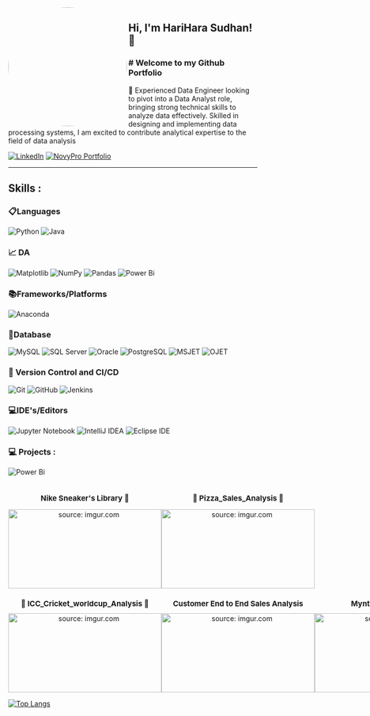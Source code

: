 <img align='left' src="https://avatars.githubusercontent.com/u/56423111?v=4" width="240" style="border-radius: 50%;">


<h2> Hi, I'm HariHara Sudhan!👋 </h2>

<h3># Welcome to my Github Portfolio</h3>

🔭 Experienced Data Engineer looking to pivot into a Data Analyst role, bringing strong technical skills to analyze data effectively. Skilled in designing and implementing data processing systems, I am excited to contribute analytical expertise to the field of data analysis

[![LinkedIn](https://img.shields.io/badge/LinkedIn-View%20Profile-blue?style=flat&logo=linkedin)](https://www.linkedin.com/in/hari-hara-sudhan-s-097a43161)
[![NovyPro Portfolio](https://img.shields.io/badge/NovyPro%20Portfolio-View%20Profile-Green?style=flat&logo=NovyPro%20Portfolio)](https://www.novypro.com/profile_projects/shari-hari-sudhan)

---

## **Skills :**

### 📋Languages
![Python](https://img.shields.io/badge/python-3670A0?style=for-the-badge&logo=python&logoColor=ffdd54)
![Java](https://img.shields.io/badge/java-%2300599C.svg?style=for-the-badge&logo=java&logoColor=white)

### 📈 DA 
![Matplotlib](https://img.shields.io/badge/Matplotlib-%23ffffff.svg?style=for-the-badge&logo=Matplotlib&logoColor=black)
![NumPy](https://img.shields.io/badge/numpy-%23013243.svg?style=for-the-badge&logo=numpy&logoColor=white)
![Pandas](https://img.shields.io/badge/pandas-%23150458.svg?style=for-the-badge&logo=pandas&logoColor=white)
![Power Bi](https://img.shields.io/badge/power_bi-F2C811?style=for-the-badge&logo=powerbi&logoColor=black)


### 📚Frameworks/Platforms
![Anaconda](https://img.shields.io/badge/Anaconda-%2344A833.svg?style=for-the-badge&logo=anaconda&logoColor=white)


### 💾Database
![MySQL](https://img.shields.io/badge/MySQL-4479A1?style=for-the-badge&logo=mysql&logoColor=white)
![SQL Server](https://img.shields.io/badge/SQL_Server-FFA500?style=for-the-badge&logo=microsoftsqlserver&logoColor=white)
![Oracle](https://img.shields.io/badge/Oracle-F80000?style=for-the-badge&logo=oracle&logoColor=white)
![PostgreSQL](https://img.shields.io/badge/PostgreSQL-336791?style=for-the-badge&logo=postgresql&logoColor=white)
![MSJET](https://img.shields.io/badge/MSJET-004880?style=for-the-badge&logo=microsoft&logoColor=white)
![OJET](https://img.shields.io/badge/OJET-F80000?style=for-the-badge&logo=oracle&logoColor=white)



### 🔬 Version Control and CI/CD
![Git](https://img.shields.io/badge/git-%23F05033.svg?style=for-the-badge&logo=git&logoColor=white)
![GitHub](https://img.shields.io/badge/github-%23121011.svg?style=for-the-badge&logo=github&logoColor=white)
![Jenkins](https://img.shields.io/badge/Jenkins-%23FF6600.svg?style=for-the-badge&logo=jenkins&logoColor=white)

### 💻IDE's/Editors
![Jupyter Notebook](https://img.shields.io/badge/jupyter-%23FA0F00.svg?style=for-the-badge&logo=jupyter&logoColor=white)
![IntelliJ IDEA](https://img.shields.io/badge/IntelliJ_IDEA-000000.svg?style=for-the-badge&logo=intellij-idea&logoColor=white)
![Eclipse IDE](https://img.shields.io/badge/Eclipse_IDE-2C2255.svg?style=for-the-badge&logo=eclipse-ide&logoColor=white)

### 💻 Projects : 
![Power Bi](https://img.shields.io/badge/power_bi_projects-F2C812?style=for-the-badge&logo=powerbi&logoColor=black)

<div style="display: flex; align-items: center; justify-content: space-around;">
 <div style="text-align: center;">
    <h2 style="font-size: 15px;">Nike Sneaker's Library 👟</h2>
    <a href="https://github.com/haric074/MY_DATA-ANALYST-PORTFOLIO/tree/main/POWER%20BI/Nike_DA">
      <img src="https://i.imgur.com/N4HZUZm.png" title="source: imgur.com" width="310" height="160" />
    </a>
  </div>
  <div style="text-align: center;">
    <h2 style="font-size: 15px;">🍕  Pizza_Sales_Analysis 🍕</h2>
    <a href="https://github.com/haric074/MY_DATA-ANALYST-PORTFOLIO/tree/main/POWER%20BI/Pizza_Sales_Analysis">
      <img src="https://i.imgur.com/AL0EuTK.png" title="source: imgur.com" width="310" height="160" />
    </a>
  </div>
</div>

<div style="display: flex; align-items: center; justify-content: space-around;">
  <div style="text-align: center;">
    <h1 style="font-size: 15px;"> 🏏 ICC_Cricket_worldcup_Analysis 🏏</h1>
    <a href="https://github.com/haric074/MY_DATA-ANALYST-PORTFOLIO/tree/main/POWER%20BI/ICC_Cricket_worldcup_Analysis">
      <img src="https://i.imgur.com/eyOngg1.png" title="source: imgur.com" width="310" height="160" />
    </a>
  </div>

  <div style="text-align: center;">
    <h1 style="font-size: 15px;">Customer End to End Sales Analysis</h1>
    <a href="https://github.com/haric074/MY_DATA-ANALYST-PORTFOLIO/tree/main/POWER%20BI/Customer_End_2_End_sales_Data_Analysis">
      <img src="https://i.imgur.com/s3sd1nm.png" title="source: imgur.com" width="310" height="160" />
    </a>
  </div>

  <div style="text-align: center;">
    <h1 style="font-size: 15px;">Myntra Sales Analysis</h1>
    <a href="https://github.com/haric074/MY_DATA-ANALYST-PORTFOLIO/tree/main/POWER%20BI/Myntra_DA">
      <img src="https://i.imgur.com/jxsyUxM.png" title="source: imgur.com" width="310" height="160" />
    </a>
  </div>
</div>



[![Top Langs](https://github-readme-stats.vercel.app/api/top-langs/?username=haric074)](https://github.com/notramm/github-readme-stats)


